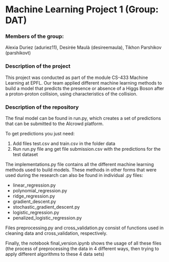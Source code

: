 # Machine Learning Project 1 (Group: DAT)

### Members of the group:
Alexia Duriez (aduriez11), Desirée Maulà (desireemaula), Tikhon Parshikov (parshikovt)

### Description of the project
This project was conducted as part of the module CS-433 Machine Learning at EPFL. Our team applied different machine learning methods to build a model that predicts the presence or absence of a Higgs Boson after a proton-proton collision, using characteristics of the collision.

### Description of the repository
The final model can be found in run.py, which creates a set of predictions that can be submitted to the AIcrowd platform.

To get predictions you just need:
1. Add files test.csv and train.csv in the folder data
2. Run run.py file ang get file submission.csv with the predictions for the test dataset 

The implementations.py file contains all the different machine learning methods used to build models. 
These methods in other forms that were used during the research can also be found in individual .py files:
* linear_regression.py
* polynomial_regression.py
* ridge_regression.py
* gradient_descent.py
* stochastic_gradient_descent.py
* logistic_regression.py
* penalized_logistic_regression.py

Files preprocessing.py and cross_validation.py consist of functions used in cleaning data and cross_validation, respectively.

Finally, the notebook final_version.ipynb shows the usage of all these files (the process of preprocessing the data in 4 different ways, then trying to apply different algorithms to these 4 data sets)
